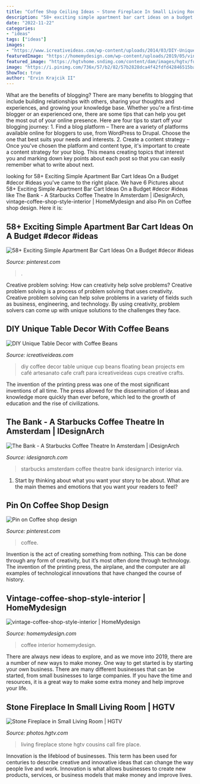 ```yaml
---
title: "Coffee Shop Ceiling Ideas ~ Stone Fireplace In Small Living Room"
description: "58+ exciting simple apartment bar cart ideas on a budget #decor #ideas"
date: "2022-11-22"
categories:
- "ideas"
tags: ["ideas"]
images:
- "https://www.icreativeideas.com/wp-content/uploads/2014/03/DIY-Unique-Table-Decor-with-Coffee-Beans-1.jpg"
featuredImage: "https://homemydesign.com/wp-content/uploads/2019/05/vintage-coffee-shop-style-interior.jpg"
featured_image: "https://hgtvhome.sndimg.com/content/dam/images/hgtv/fullset/2015/4/24/0/BP_HCOCL102H_beauty-living-room-fire-place_57257-722228.jpg.rend.hgtvcom.966.1449.suffix/1429892321656.jpeg"
image: "https://i.pinimg.com/736x/57/b2/82/57b2828dca4f42fdfd42846515bab3af.jpg"
ShowToc: true
author: "Ervin Krajcik II"
---
```



What are the benefits of blogging?
There are many benefits to blogging that include building relationships with others, sharing your thoughts and experiences, and growing your knowledge base. Whether you're a first-time blogger or an experienced one, there are some tips that can help you get the most out of your online presence. Here are four tips to start off your blogging journey: 1. Find a blog platform – There are a variety of platforms available online for bloggers to use, from WordPress to Drupal. Choose the one that best suits your needs and interests. 2. Create a content strategy – Once you've chosen the platform and content type, it's important to create a content strategy for your blog. This means creating topics that interest you and marking down key points about each post so that you can easily remember what to write about next. 
	

		
looking for 58+ Exciting Simple Apartment Bar Cart Ideas On a Budget #decor #ideas you've came to the right place. We have 6 Pictures about 58+ Exciting Simple Apartment Bar Cart Ideas On a Budget #decor #ideas like The Bank - A Starbucks Coffee Theatre In Amsterdam | iDesignArch, vintage-coffee-shop-style-interior | HomeMydesign and also Pin on Coffee shop design. Here it is:
		
    
## 58+ Exciting Simple Apartment Bar Cart Ideas On A Budget #decor #ideas

<img loading=lazy src="https://i.pinimg.com/736x/57/b2/82/57b2828dca4f42fdfd42846515bab3af.jpg" onerror="this.onerror=null;this.src='https://tse4.mm.bing.net/th?id=OIP.WfKeXC250YUtZrBxMM6U8AHaJ3&amp;pid=15.1';" alt="58+ Exciting Simple Apartment Bar Cart Ideas On a Budget #decor #ideas">

_Source: pinterest.com_

>. 

	

Creative problem solving: How can creativity help solve problems?
Creative problem solving is a process of problem solving that uses creativity. Creative problem solving can help solve problems in a variety of fields such as business, engineering, and technology. By using creativity, problem solvers can come up with unique solutions to the challenges they face.

    
## DIY Unique Table Decor With Coffee Beans

<img loading=lazy src="https://www.icreativeideas.com/wp-content/uploads/2014/03/DIY-Unique-Table-Decor-with-Coffee-Beans-1.jpg" onerror="this.onerror=null;this.src='https://tse3.mm.bing.net/th?id=OIP.kX9AMlGgA-JXPX-03-MgdgHaHa&amp;pid=15.1';" alt="DIY Unique Table Decor with Coffee Beans">

_Source: icreativeideas.com_

>diy coffee decor table unique cup beans floating bean projects em café artesanato cafe craft para icreativeideas cups creative crafts. 

	

The invention of the printing press was one of the most significant inventions of all time. The press allowed for the dissemination of ideas and knowledge more quickly than ever before, which led to the growth of education and the rise of civilizations.

    
## The Bank - A Starbucks Coffee Theatre In Amsterdam | IDesignArch

<img loading=lazy src="https://www.idesignarch.com/wp-content/uploads/Starbucks-Amsterdam_7.jpg" onerror="this.onerror=null;this.src='https://tse3.mm.bing.net/th?id=OIP.mnrfmVBRMKR_-kPzavcZ7AHaLI&amp;pid=15.1';" alt="The Bank - A Starbucks Coffee Theatre In Amsterdam | iDesignArch">

_Source: idesignarch.com_

>starbucks amsterdam coffee theatre bank idesignarch interior via. 

	

1. Start by thinking about what you want your story to be about. What are the main themes and emotions that you want your readers to feel?

    
## Pin On Coffee Shop Design

<img loading=lazy src="https://i.pinimg.com/736x/34/e8/e9/34e8e99b49f402788c076a8701b897d2.jpg" onerror="this.onerror=null;this.src='https://tse1.mm.bing.net/th?id=OIP.1nKxBmSnJFeEB_arAvYNkgHaJ3&amp;pid=15.1';" alt="Pin on Coffee shop design">

_Source: pinterest.com_

>coffee. 

	

Invention is the act of creating something from nothing. This can be done through any form of creativity, but it’s most often done through technology. The invention of the printing press, the airplane, and the computer are all examples of technological innovations that have changed the course of history.

    
## Vintage-coffee-shop-style-interior | HomeMydesign

<img loading=lazy src="https://homemydesign.com/wp-content/uploads/2019/05/vintage-coffee-shop-style-interior.jpg" onerror="this.onerror=null;this.src='https://tse4.mm.bing.net/th?id=OIP.dKjbklluqlWadQs7s_wtuAHaLH&amp;pid=15.1';" alt="vintage-coffee-shop-style-interior | HomeMydesign">

_Source: homemydesign.com_

>coffee interior homemydesign. 

	

There are always new ideas to explore, and as we move into 2019, there are a number of new ways to make money. One way to get started is by starting your own business. There are many different businesses that can be started, from small businesses to large companies. If you have the time and resources, it is a great way to make some extra money and help improve your life.

    
## Stone Fireplace In Small Living Room | HGTV

<img loading=lazy src="https://hgtvhome.sndimg.com/content/dam/images/hgtv/fullset/2015/4/24/0/BP_HCOCL102H_beauty-living-room-fire-place_57257-722228.jpg.rend.hgtvcom.966.1449.suffix/1429892321656.jpeg" onerror="this.onerror=null;this.src='https://tse2.mm.bing.net/th?id=OIP.Kw8c8k_BwwBsj_Ormrri6AHaLH&amp;pid=15.1';" alt="Stone Fireplace in Small Living Room | HGTV">

_Source: photos.hgtv.com_

>living fireplace stone hgtv cousins call fire place. 

	

Innovation is the lifeblood of businesses. This term has been used for centuries to describe creative and innovative ideas that can change the way people live and work. Innovation is what allows businesses to create new products, services, or business models that make money and improve lives.

